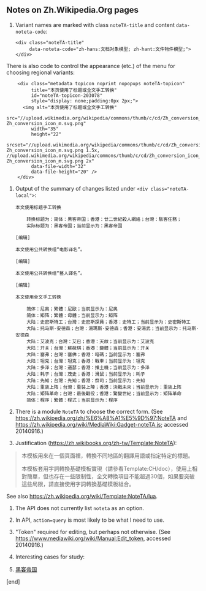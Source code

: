## Notes on Zh.Wikipedia.Org pages

 1. Variant names are marked with class `noteTA-title` and content `data-noteta-code`:

        <div class="noteTA-title" 
             data-noteta-code="zh-hans:文档对象模型; zh-hant:文件物件模型;"></div>

   There is also code to control the appearance (etc.) of the menu for choosing regional variants:

        <div class="metadata topicon noprint nopopups noteTA-topicon" 
             title="本页使用了标题或全文手工转换" 
             id="noteTA-topicon-203078" 
             style="display: none;padding:0px 2px;">
          <img alt="本页使用了标题或全文手工转换"
              src="//upload.wikimedia.org/wikipedia/commons/thumb/c/cd/Zh_conversion_icon_m.svg/35px-Zh_conversion_icon_m.svg.png" 
             width="35" 
             height="22"
             srcset="//upload.wikimedia.org/wikipedia/commons/thumb/c/cd/Zh_conversion_icon_m.svg/53px-Zh_conversion_icon_m.svg.png 1.5x, //upload.wikimedia.org/wikipedia/commons/thumb/c/cd/Zh_conversion_icon_m.svg/70px-Zh_conversion_icon_m.svg.png 2x" 
             data-file-width="32" 
             data-file-height="20" />
        </div>

 1. Output of the summary of changes listed under `<div class="noteTA-local">`:

        本文使用标题手工转换
        
            转换标题为：简体：黑客帝国；香港：廿二世紀殺人網絡；台灣：駭客任務；
            实际标题为：黑客帝国；当前显示为：黑客帝国
        
        [编辑]
        
        本文使用公共转换组“电影译名”。
        
        [编辑]
        
        本文使用公共转换组“藝人譯名”。
        
        [编辑]
        
        本文使用全文手工转换
        
            简体：尼奥；繁體：尼歐；当前显示为：尼奥
            简体：矩阵；繁體：母體；当前显示为：矩阵
            大陆：史密斯特工；台灣：史密斯探員；香港：史特工；当前显示为：史密斯特工
            大陆：托马斯·安德森；台灣：湯瑪斯·安德森；香港：安湯武；当前显示为：托马斯·安德森
            大陆：艾波克；台灣：艾巴；香港：天啟；当前显示为：艾波克
            大陆：开关；台灣：蘇薇琪；香港：變體；当前显示为：开关
            大陆：塞弗；台灣：塞佛；香港：暗碼；当前显示为：塞弗
            大陆：坦克；台灣：坦克；香港：戰車；当前显示为：坦克
            大陆：多泽；台灣：道瑟；香港：推土機；当前显示为：多泽
            大陆：耗子；台灣：茂史；香港：滑鼠；当前显示为：耗子
            大陆：先知；台灣：先知；香港：祭司；当前显示为：先知
            大陆：重装上阵；台灣：重裝上陣；香港：決戰未來；当前显示为：重装上阵
            大陆：矩阵革命；台灣：最後戰役；香港：驚變世紀；当前显示为：矩阵革命
            简体：程序；繁體：程式；当前显示为：程序

 1. There is a module `NoteTA` to choose the correct form. (See https://zh.wikipedia.org/zh/%E6%A8%A1%E5%9D%97:NoteTA and https://zh.wikipedia.org/wiki/MediaWiki:Gadget-noteTA.js; accessed 20140916.)

 1. Justification (https://zh.wikibooks.org/zh-tw/Template:NoteTA):

> 本模板用來在一個頁面裡，轉換不同地區的翻譯用語或指定特定的標題。
>
> 本模板套用字詞轉換基礎模板實現（請參看Template:CH/doc），使用上相對簡單，但也存在一些限制性，全文轉換項目不能超過30個，如果要突破這些局限，請直接使用字詞轉換基礎模板組合。

   See also https://zh.wikipedia.org/wiki/Template:NoteTA/lua.

 1. The API does not currently list `noteta` as an option.
 
 1. In API, `action=query` is most likely to be what I need to use.
 
 1. "Token" required for editing, but perhaps not otherwise. (See https://www.mediawiki.org/wiki/Manual:Edit_token, accessed 20140916.)
 
 1. Interesting cases for study:
 
   1. [黑客帝国](https://zh.wikipedia.org/wiki/%E9%BB%91%E5%AE%A2%E5%B8%9D%E5%9B%BD)

[end]